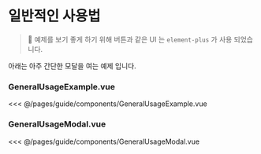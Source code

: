 <script setup>
import GeneralUsageExample from './components/GeneralUsageExample.vue'
</script>

# 일반적인 사용법

> 💊 예제를 보기 좋게 하기 위해 버튼과 같은 UI 는 `element-plus` 가 사용 되었습니다.

아래는 아주 간단한 모달을 여는 예제 입니다.

<GeneralUsageExample />

### GeneralUsageExample.vue

<<< @/pages/guide/components/GeneralUsageExample.vue

### GeneralUsageModal.vue

<<< @/pages/guide/components/GeneralUsageModal.vue

